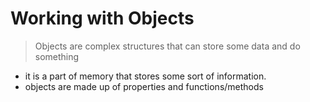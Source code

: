 # Working with Objects
> Objects are complex structures that can store some data and do something
+ it is a part of memory that stores some sort of information.
+ objects are made up of properties and functions/methods

